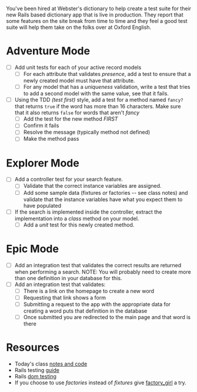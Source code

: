 
You've been hired at Webster's dictionary to help create a test suite for their new Rails based dictionary app that is live in production. They report that some features on the site break from time to time and they feel a good test suite will help them take on the folks over at Oxford English.

# Adventure Mode

- [ ] Add unit tests for each of your active record models
  - [ ] For each attribute that validates _presence_, add a test to ensure that a newly created model must have that attribute.
  - [ ] For any model that has a _uniqueness_ validation, write a test that tries to add a second model with the same value, see that it fails.
- [ ] Using the TDD _(test first)_ style, add a test for a method named `fancy?` that returns `true` if the word has more than 16 characters. Make sure that it also returns `false` for words that aren't _fancy_
  - [ ] Add the test for the new method *FIRST*
  - [ ] Confirm it fails
  - [ ] Resolve the message (typically method not defined)
  - [ ] Make the method pass

# Explorer Mode
- [ ] Add a controller test for your search feature.
  - [ ] Validate that the correct instance variables are assigned.
  - [ ] Add some sample data (fixtures _or_ factories -- see class notes) and validate that the instance variables have what you expect them to have populated
- [ ] If the search is implemented inside the controller, extract the implementation into a _class_ method on your model.
  - [ ] Add a _unit_ test for this newly created method.

# Epic Mode
- [ ] Add an integration test that validates the correct results are returned when performing a search. NOTE: You will probably need to create more than one definition in your database for this.
- [ ] Add an integration test that validates:
  - [ ] There is a link on the homepage to create a new word
  - [ ] Requesting that link shows a form
  - [ ] Submitting a request to the app with the appropriate data for creating a word puts that definition in the database
  - [ ] Once submitted you are redirected to the main page and that word is there

# Resources

- Today's class [notes and code](https://github.com/tiy-tpa-ruby-q3-2015/notes/tree/master/week7/day-1)
- Rails testing [guide](http://guides.rubyonrails.org/testing.html)
- Rails [dom testing](http://www.rubydoc.info/github/rails/rails-dom-testing/Rails/Dom/Testing/Assertions/SelectorAssertions#assert_select-instance_method)
- If you choose to use _factories_ instead of _fixtures_ give [factory_girl]( https://github.com/thoughtbot/factory_girl) a try.

